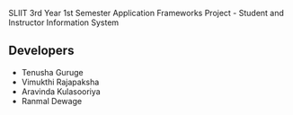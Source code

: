 SLIIT 3rd Year 1st Semester Application Frameworks Project - Student and Instructor Information System

## Developers
* Tenusha Guruge
* Vimukthi Rajapaksha
* Aravinda Kulasooriya
* Ranmal Dewage
